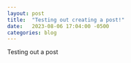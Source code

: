 ```yaml
---
layout: post
title:  "Testing out creating a post!"
date:   2023-08-06 17:04:00 -0500
categories: blog
---
```

Testing out a post 
